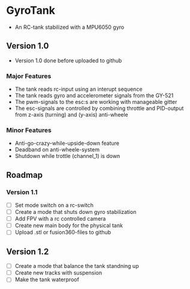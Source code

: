 # GyroTank
- An RC-tank stabilized with a MPU6050 gyro

## Version 1.0
- Version 1.0 done before uploaded to github
### Major Features
- The tank reads rc-input using an interupt sequence
- The tank reads gyro and accelerometer signals from the GY-521
- The pwm-signals to the esc:s are working with manageable gitter
- The esc-signals are controlled by combining throttle and PID-output from z-axis (turning) and (y-axis) anti-wheele

### Minor Features
- Anti-go-crazy-while-upside-down feature
- Deadband on anti-wheele-system
- Shutdown while trottle (channel_1) is down

## Roadmap
### Version 1.1
-[ ] Set mode switch on a rc-switch
-[ ] Create a mode that shuts down gyro stabilization
-[ ] Add FPV with a rc controlled camera
-[ ] Create new main body for the physical tank
-[ ] Upload .stl or fusion360-files to github

## Version 1.2
-[ ] Create a mode that balance the tank standning up
-[ ] Create new tracks with suspension
-[ ] Make the tank waterproof
